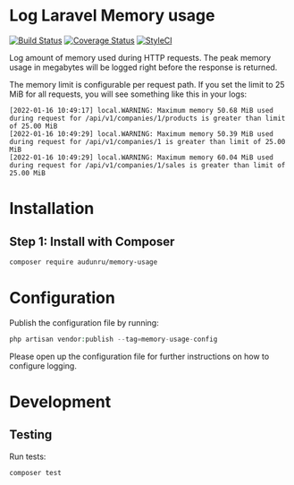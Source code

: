 # Log Laravel Memory usage

[![Build Status](https://app.travis-ci.com/audunru/memory-usage.svg?branch=master)](https://app.travis-ci.com/audunru/memory-usage)
[![Coverage Status](https://coveralls.io/repos/github/audunru/memory-usage/badge.svg?branch=master)](https://coveralls.io/github/audunru/memory-usage?branch=master)
[![StyleCI](https://github.styleci.io/repos/448512424/shield?branch=master)](https://github.styleci.io/repos/448512424)

Log amount of memory used during HTTP requests. The peak memory usage in megabytes will be logged right before the response is returned.

The memory limit is configurable per request path. If you set the limit to 25 MiB for all requests, you will see something like this in your logs:

```
[2022-01-16 10:49:17] local.WARNING: Maximum memory 50.68 MiB used during request for /api/v1/companies/1/products is greater than limit of 25.00 MiB
[2022-01-16 10:49:29] local.WARNING: Maximum memory 50.39 MiB used during request for /api/v1/companies/1 is greater than limit of 25.00 MiB
[2022-01-16 10:49:29] local.WARNING: Maximum memory 60.04 MiB used during request for /api/v1/companies/1/sales is greater than limit of 25.00 MiB
```

# Installation

## Step 1: Install with Composer

```bash
composer require audunru/memory-usage
```

# Configuration

Publish the configuration file by running:

```php
php artisan vendor:publish --tag=memory-usage-config
```

Please open up the configuration file for further instructions on how to configure logging.

# Development

## Testing

Run tests:

```bash
composer test
```
